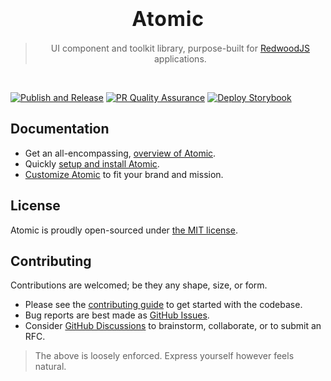 <div align="center">

  <h1>
    <span style="font-size:2rem;font-weight:bold;letter-spacing:0.05rem;">Atomic</span>
  </h1>

  > UI component and toolkit library, purpose-built for [RedwoodJS](https://redwoodjs.com) applications.

  <br />
</div>

[![Publish and Release](https://github.com/LockTech/atomic/actions/workflows/publish.yml/badge.svg?branch=main)](https://github.com/LockTech/atomic/actions/workflows/publish.yml)
[![PR Quality Assurance](https://github.com/LockTech/atomic/actions/workflows/pr.yml/badge.svg)](https://github.com/LockTech/atomic/actions/workflows/pr.yml)
[![Deploy Storybook](https://github.com/LockTech/atomic/actions/workflows/storybook.yml/badge.svg)](https://github.com/LockTech/atomic/actions/workflows/storybook.yml)

## Documentation

* Get an all-encompassing, [overview of Atomic](https://locktech.github.io/atomic/?path=/story/atomic-introduction--page).
* Quickly [setup and install Atomic](https://locktech.github.io/atomic/?path=/story/atomic-quick-start--page).
* [Customize Atomic](https://locktech.github.io/atomic/?path=/story/customize-theming--page) to fit your brand and mission.

## License

Atomic is proudly open-sourced under [the MIT license](./LICENSE).

## Contributing

Contributions are welcomed; be they any shape, size, or form.

* Please see the [contributing guide](https://github.com/LockTech/atomic/blob/main/CONTRIBUTING.md) to get started with the codebase.
* Bug reports are best made as [GitHub Issues](https://github.com/LockTech/atomic/issues).
* Consider [GitHub Discussions](https://github.com/LockTech/atomic/discussions) to brainstorm, collaborate, or to submit an RFC.

> The above is loosely enforced. Express yourself however feels natural.
